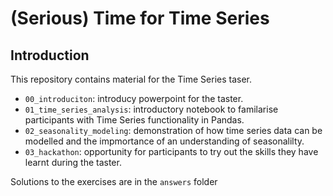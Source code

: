 # (Serious) Time for Time Series

## Introduction

This repository contains material for the Time Series taser.

- `00_introduciton`: introducy powerpoint for the taster.
- `01_time_series_analysis`: introductory notebook to familarise participants with Time Series functionality in Pandas.
- `02_seasonality_modeling`: demonstration of how time series data can be modelled and the impmortance of an understanding of seasonalilty.
- `03_hackathon`: opportunity for participants to try out the skills they have learnt during the taster.

Solutions to the exercises are in the `answers` folder

